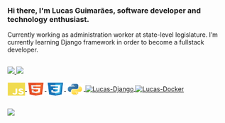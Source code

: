 ### Hi there, I'm Lucas Guimarães, software developer and technology enthusiast.
Currently working as administration worker at state-level legislature. I’m currently learning Django framework in order to become a fullstack developer.
##

<div>
  <a href="https://github.com/Lucasguimaraes0">
  <img height="180em" src="https://github-readme-stats.vercel.app/api?username=lucasguimaraes0&show_icons=true&theme=dark&include_all_commits=true&count_private=true"/>
  <img height="180em" src="https://github-readme-stats.vercel.app/api/top-langs/?username=lucasguimaraes0&layout=compact&langs_count=7&theme=dark"/>
  
</div>
 
<div style="display: inline_block"><br>
  <img align="center" alt="Lucas-Js" height="30" width="40" src="https://raw.githubusercontent.com/devicons/devicon/master/icons/javascript/javascript-plain.svg">
  <img align="center" alt="Lucas-HTML" height="30" width="40" src="https://raw.githubusercontent.com/devicons/devicon/master/icons/html5/html5-original.svg">
  <img align="center" alt="Lucas-CSS" height="30" width="40" src="https://raw.githubusercontent.com/devicons/devicon/master/icons/css3/css3-original.svg">
  <img align="center" alt="Lucas-Python" height="30" width="40" src="https://raw.githubusercontent.com/devicons/devicon/master/icons/python/python-original.svg">
  <img align="center" alt="Lucas-Django" height="30" width="40" src="https://cdn.jsdelivr.net/gh/devicons/devicon/icons/django/django-plain.svg" />
  <img align="center" alt="Lucas-Docker" height="30" width="40" src="https://cdn.jsdelivr.net/gh/devicons/devicon/icons/docker/docker-original.svg" />          
</div>

##

<div>
  <a href="https://www.linkedin.com/in/lucas-guimaraes-/" target="_blank"><img src="https://img.shields.io/badge/LinkedIn-0077B5?style=for-the-badge&logo=linkedin&logoColor=white" target="_blank"></a>
</div>
